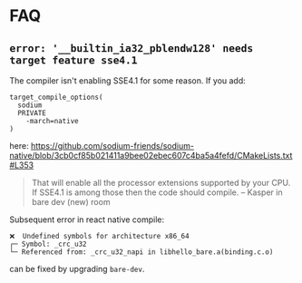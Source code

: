# FAQ

## `error: '__builtin_ia32_pblendw128' needs target feature sse4.1`

The compiler isn't enabling SSE4.1 for some reason. If you add:
```
target_compile_options(
  sodium
  PRIVATE
    -march=native
)
```
here:
https://github.com/sodium-friends/sodium-native/blob/3cb0cf85b021411a9bee02ebec607c4ba5a4fefd/CMakeLists.txt#L353

> That will enable all the processor extensions supported by your CPU. If SSE4.1
is among those then the code should compile.
– Kasper in bare dev (new) room

Subsequent error in react native compile:
```
❌  Undefined symbols for architecture x86_64
┌─ Symbol: _crc_u32
└─ Referenced from: _crc_u32_napi in libhello_bare.a(binding.c.o)
```

can be fixed by upgrading `bare-dev`.
